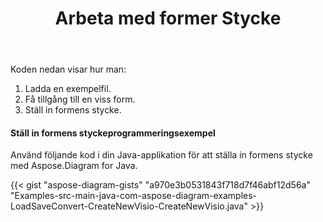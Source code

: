 ﻿---
title: Arbeta med former Stycke
type: docs
weight: 40
url: /sv/java/working-with-shapes-paragraph/
---
Koden nedan visar hur man:

1. Ladda en exempelfil.
1. Få tillgång till en viss form.
1. Ställ in formens stycke.
#### **Ställ in formens styckeprogrammeringsexempel**
Använd följande kod i din Java-applikation för att ställa in formens stycke med Aspose.Diagram for Java.

{{< gist "aspose-diagram-gists" "a970e3b0531843f718d7f46abf12d56a" "Examples-src-main-java-com-aspose-diagram-examples-LoadSaveConvert-CreateNewVisio-CreateNewVisio.java" >}}